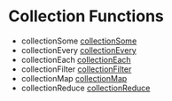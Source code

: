 # Collection Functions

- collectionSome [collectionSome](../functions/collectionSome.md)
- collectionEvery [collectionEvery](../functions/collectionEvery.md)
- collectionEach [collectionEach](../functions/collectionEach.md)
- collectionFilter [collectionFilter](../functions/collectionFilter.md)
- collectionMap [collectionMap](../functions/collectionMap.md)
- collectionReduce [collectionReduce](../functions/collectionReduce.md)
